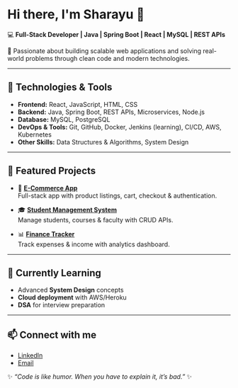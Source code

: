 # Hi there, I'm Sharayu 👋  

💻 **Full-Stack Developer | Java | Spring Boot | React | MySQL | REST APIs**  

🚀 Passionate about building scalable web applications and solving real-world problems through clean code and modern technologies.  

---

## 🔧 Technologies & Tools
- **Frontend:** React, JavaScript, HTML, CSS  
- **Backend:** Java, Spring Boot, REST APIs, Microservices, Node.js
- **Database:** MySQL, PostgreSQL  
- **DevOps & Tools:** Git, GitHub, Docker, Jenkins (learning), CI/CD, AWS, Kubernetes
- **Other Skills:** Data Structures & Algorithms, System Design  

---

## 📌 Featured Projects
- 🛒 **[E-Commerce App](https://github.com/yourusername/ecommerce-app)**  
  Full-stack app with product listings, cart, checkout & authentication.  

- 🎓 **[Student Management System](https://github.com/yourusername/student-management-system)**  
  Manage students, courses & faculty with CRUD APIs.  

- 📊 **[Finance Tracker](https://github.com/yourusername/finance-tracker)**  
  Track expenses & income with analytics dashboard.  

---

## 🌱 Currently Learning
- Advanced **System Design** concepts  
- **Cloud deployment** with AWS/Heroku  
- **DSA** for interview preparation  

---

## 📫 Connect with me
- [LinkedIn]([https://linkedin.com/in/sharayu310/])   
- [Email](mailto:sharayuyeole38@gmail.com)  

✨ _“Code is like humor. When you have to explain it, it’s bad.”_ ✨
